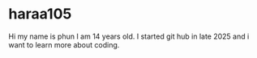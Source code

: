 # haraa105
Hi my name is phun I am 14 years old. I started git hub in late 2025 and i want to learn more about coding.
